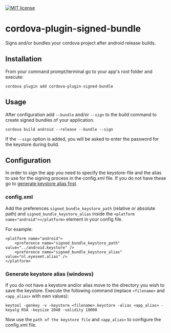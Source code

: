 [![MIT license](http://img.shields.io/badge/license-MIT-brightgreen.svg)](http://opensource.org/licenses/MIT)

# cordova-plugin-signed-bundle
Signs and/or bundles your cordova project after android release builds.

## Installation
From your command prompt/terminal go to your app's root folder and execute:

```
cordova plugin add cordova-plugin-signed-bundle
```

## Usage
After configuration add `--bundle` and/or `--sign` to the build command to create signed bundles of your application.

```
cordova build android --release --bundle --sign
```
If the `--sign` option is added, you will be asked to enter the password for the keystore during build.

## Configuration
In order to sign the app you need to specify the keystore-file and the alias to use for the signing process in the config.xml file. If you do not have these go to [generate keystore alias first](#generate-keystore-alias-windows).
### config.xml
Add the preferences `signed_bundle_keystore_path` (relative or absolute path) and `signed_bundle_keystore_alias` inside the `<platform name="android"></platform>` element in your config file.

For example:

```
<platform name="android">
    <preference name="signed_bundle_keystore_path" value="../android.keystore" />
    <preference name="signed_bundle_keystore_alias" value="nl.eyeseet.alias" />
</platform>
```

### Generate keystore alias (windows)
If you do not have a keystore and/or alias move to the directory you wish to save the keystore. Execute the following command (replace `<filename>` and `<app_alias>` with own values):

```
keytool -genkey -v -keystore <filename>.keystore -alias <app_alias> -keyalg RSA -keysize 2048 -validity 10000
```
Now use the `path of the keystore file` and `<app_alias>` to configure the config.xml file.